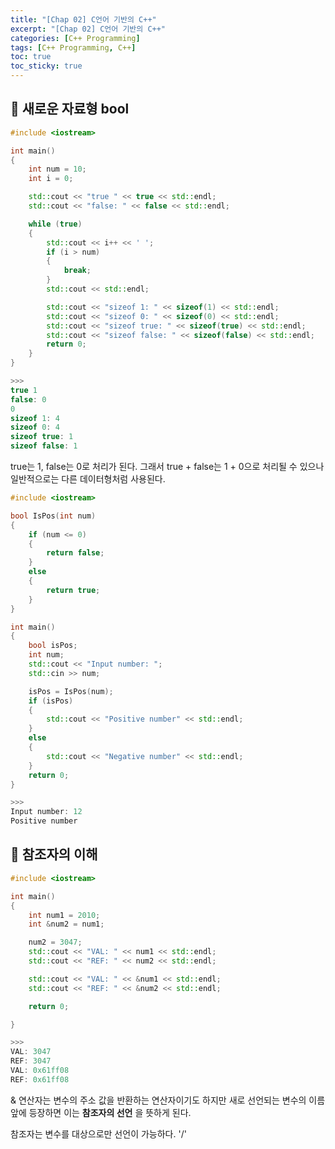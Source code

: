 ```yaml
---
title: "[Chap 02] C언어 기반의 C++"
excerpt: "[Chap 02] C언어 기반의 C++"
categories: [C++ Programming]
tags: [C++ Programming, C++]
toc: true
toc_sticky: true
---
```


## 💎 새로운 자료형 bool

```cpp
#include <iostream>

int main()
{
    int num = 10;
    int i = 0;

    std::cout << "true " << true << std::endl;
    std::cout << "false: " << false << std::endl;

    while (true)
    {
        std::cout << i++ << ' ';
        if (i > num)
        {
            break;
        }
        std::cout << std::endl;

        std::cout << "sizeof 1: " << sizeof(1) << std::endl;
        std::cout << "sizeof 0: " << sizeof(0) << std::endl;
        std::cout << "sizeof true: " << sizeof(true) << std::endl;
        std::cout << "sizeof false: " << sizeof(false) << std::endl;
        return 0;
    }
}

>>>
true 1
false: 0
0
sizeof 1: 4
sizeof 0: 4
sizeof true: 1
sizeof false: 1
```

true는 1, false는 0로 처리가 된다.
그래서 true + false는 1 + 0으로 처리될 수 있으나 일반적으로는 다른 데이터형처럼 사용된다.

```cpp
#include <iostream>

bool IsPos(int num)
{
    if (num <= 0)
    {
        return false;
    }
    else
    {
        return true;
    }
}

int main()
{
    bool isPos;
    int num;
    std::cout << "Input number: ";
    std::cin >> num;

    isPos = IsPos(num);
    if (isPos)
    {
        std::cout << "Positive number" << std::endl;
    }
    else
    {
        std::cout << "Negative number" << std::endl;
    }
    return 0;
}

>>>
Input number: 12
Positive number
```

## 💎 참조자의 이해

```cpp
#include <iostream>

int main()
{
    int num1 = 2010;
    int &num2 = num1;

    num2 = 3047;
    std::cout << "VAL: " << num1 << std::endl;
    std::cout << "REF: " << num2 << std::endl;

    std::cout << "VAL: " << &num1 << std::endl;
    std::cout << "REF: " << &num2 << std::endl;

    return 0;

}

>>>
VAL: 3047
REF: 3047
VAL: 0x61ff08
REF: 0x61ff08
```

& 연산자는 변수의 주소 값을 반환하는 연산자이기도 하지만 새로 선언되는 변수의 이름 앞에 등장하면 이는 **참조자의 선언** 을 뜻하게 된다.

참조자는 변수를 대상으로만 선언이 가능하다. '/'
